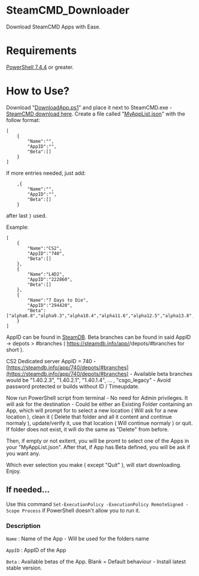 # SteamCMD_Downloader
Download SteamCMD Apps with Ease.

# Requirements
[PowerShell 7.4.4](https://learn.microsoft.com/es-es/powershell/scripting/install/installing-powershell-on-windows?view=powershell-7.4) or greater.

# How to Use?
Download "[DownloadApp.ps1](../../releases/latest/download/DownloadApp.ps1)" and place it next to SteamCMD.exe - [SteamCMD download here](https://developer.valvesoftware.com/wiki/SteamCMD).
Create a file called "[MyAppList.json](https://raw.githubusercontent.com/Apryed/SteamCMD_Downloader/main/MyAppList.json)" with the follow format:


```
[
	{
		"Name":"",
		"AppID":"",
		"Beta":[]
	}
]
```
If more entries needed, just add:
```
	,{
		"Name":"",
		"AppID":"",
		"Beta":[]
	}
```
after last `}` used.

Example:
```
[
	{
		"Name":"CS2",
		"AppID":"740",
		"Beta":[]
	},
	{
		"Name":"L4D2",
		"AppID":"222860",
		"Beta":[]
	},
	{
		"Name":"7 Days to Die",
		"AppID":"294420",
		"Beta":["alpha8.8","alpha9.3","alpha10.4","alpha11.6","alpha12.5","alpha13.8","alpha14.7","alpha15.2","alpha16.4","alpha17.4","alpha18.4","alpha19.6","alpha20.7","alpha21.0","alpha21.1","alpha21.2","latest_experimental","v1.0"]
	}
]
```
AppID can be found in [SteamDB](https://steamdb.info/). Beta branches can be found in said AppID -> depots > #branches ( https://steamdb.info/app/<APPID>/depots/#branches for short ).

CS2 Dedicated server AppID = 740 - [https://steamdb.info/app/740/depots/#branches](https://steamdb.info/app/740/depots/#branches) - Available beta branches would be "1.40.2.3", "1.40.2.1", "1.40.1.4", ... , "csgo_legacy" - Avoid password protected or builds without ID / Timeupdate.

Now run PowerShell script from terminal - No need for Admin privileges. It will ask for the destination - Could be either an Existing Folder containing an App, which will prompt for to select a new location ( Will ask for a new location ), clean it ( Delete that folder and all it content and continue normaly ), update/verify it, use that location ( Will continue normaly ) or quit. If folder does not exist, it will do the same as "Delete" from before.

Then, if empty or not exitent, you will be promt to select one of the Apps in your "MyAppList.json". After that, if App has Beta defined, you will be ask if you want any.

Which ever selection you make ( except "Quit" ), will start downloading. Enjoy.

## If needed...
Use this command `Set-ExecutionPolicy -ExecutionPolicy RemoteSigned -Scope Process` if PowerShell doesn't allow you to run it.

### Description
`Name` : Name of the App - Will be used for the folders name

`AppID` : AppID of the App

`Beta` : Available betas of the App. Blank = Default behaviour - Install latest stable version.
